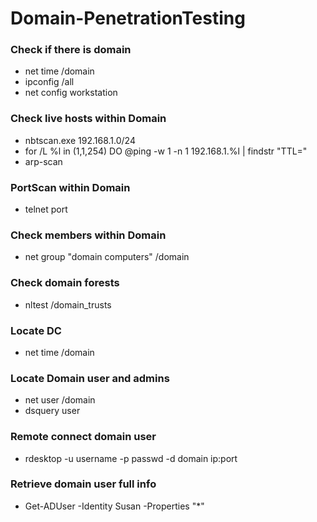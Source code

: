 # Domain-PenetrationTesting
### Check if there is domain
* net time /domain
* ipconfig /all
* net config workstation

### Check live hosts within Domain
* nbtscan.exe 192.168.1.0/24
* for /L %l in (1,1,254) DO @ping -w 1 -n 1 192.168.1.%l | findstr "TTL="
* arp-scan

### PortScan within Domain
* telnet port 

### Check members within Domain
* net group "domain computers" /domain

### Check domain forests
* nltest /domain_trusts

### Locate DC
* net time /domain

### Locate Domain user and admins
* net user /domain
* dsquery user

### Remote connect domain user
* rdesktop -u username -p passwd -d domain ip:port

### Retrieve domain user full info
* Get-ADUser -Identity Susan -Properties "*"
